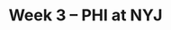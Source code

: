---
layout: game
title: Week 3 – PHI at NYJ
season: 2015
game_id: 2015_03_PHI_NYJ
away_team: PHI
home_team: NYJ
---